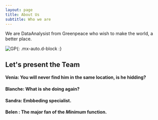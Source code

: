 ```yaml
---
layout: page
title: About Us
subtitle: Who we are
---
```

We are DataAnalysist from Greenpeace who wish to make the world, a better place. 

![GP](https://www.greenpeace.ch/static/planet4-switzerland-stateless/2019/05/bf050253-gp1stpmf_high_res-e1558096302432.jpg){: .mx-auto.d-block :}
## Let's present the Team 
#### Venia: You will never find him in the same location, is he hidding? 
#### Blanche: What is she doing again?
#### Sandra: Embbeding specialist. 
#### Belen : The major fan of the _Minimum_ function. 
